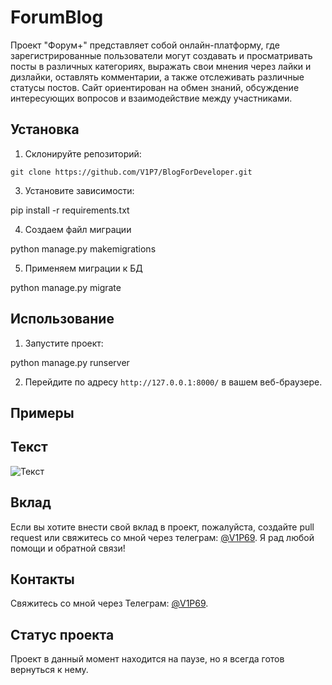 # ForumBlog

Проект "Форум+" представляет собой онлайн-платформу, где зарегистрированные пользователи могут создавать и просматривать посты в различных категориях, выражать свои мнения через лайки и дизлайки, оставлять комментарии, а также отслеживать различные статусы постов. Сайт ориентирован на обмен знаний, обсуждение интересующих вопросов и взаимодействие между участниками.

## Установка

1. Склонируйте репозиторий:
   
```git clone https://github.com/V1P7/BlogForDeveloper.git```

3. Установите зависимости:
   
pip install -r requirements.txt

4. Создаем файл миграции

python manage.py makemigrations

5. Применяем миграции к БД

python manage.py migrate

## Использование

1. Запустите проект:
   
python manage.py runserver

2. Перейдите по адресу `http://127.0.0.1:8000/` в вашем веб-браузере.

## Примеры
## Текст
![Текст](ссылка)

## Вклад

Если вы хотите внести свой вклад в проект, пожалуйста, создайте pull request или свяжитесь со мной через телеграм: [@V1P69](https://t.me/V1P69). Я рад любой помощи и обратной связи!

## Контакты

Свяжитесь со мной через Телеграм: [@V1P69](https://t.me/V1P69).

## Статус проекта

Проект в данный момент находится на паузе, но я всегда готов вернуться к нему.
